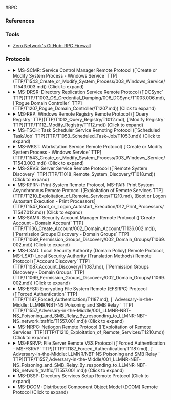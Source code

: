 <!---------------------------------------------------------------------------------
Copyright: (c) BLS OPS LLC.
This program is free software: you can redistribute it and/or modify
it under the terms of the GNU General Public License as published by
the Free Software Foundation, version 3.
This program is distributed in the hope that it will be useful,
but WITHOUT ANY WARRANTY; without even the implied warranty of
MERCHANTABILITY or FITNESS FOR A PARTICULAR PURPOSE. See the
GNU General Public License for more details.
You should have received a copy of the GNU General Public License
along with this program. If not, see <https://www.gnu.org/licenses/>.
--------------------------------------------------------------------------------->
#RPC
### References


### Tools

* [Zero Network's GitHub: RPC Firewall](Testaments_and_Books/Blue_Testament/Tools/RPCFirewall.md)

### Protocols

* <details><summary>MS-SCMR: Service Control Manager Remote Protocol ([`Create or Modify System Process - Windows Service` TTP](TTP/T1543_Create_or_Modify_System_Process/003_Windows_Service/T1543.003.md)) (Click to expand)</summary><p>
	* <details><summary>References (Click to expand)</summary><p>
		* [https://github.com/jsecurity101/MSRPC-to-ATTACK/blob/main/documents/MS-SCMR.md](https://github.com/jsecurity101/MSRPC-to-ATTACK/blob/main/documents/MS-SCMR.md)
		* [https://docs.microsoft.com/en-us/openspecs/windows_protocols/ms-scmr/d5bd5712-fa64-44bf-9433-3651f6a5ce97](https://docs.microsoft.com/en-us/openspecs/windows_protocols/ms-scmr/d5bd5712-fa64-44bf-9433-3651f6a5ce97)
		* [https://posts.specterops.io/utilizing-rpc-telemetry-7af9ea08a1d5](https://posts.specterops.io/utilizing-rpc-telemetry-7af9ea08a1d5)
		* [https://attack.mitre.org/techniques/T1543/003/](https://attack.mitre.org/techniques/T1543/003/)
		* ATT&CK Relation
			* T1543.003 - Service Creation
	* Attacker Usage
		* Service control manager and server services, used to remotely start and stop services and execute commands
	* Interface UUID

			367ABB81-9844-35F1-AD32-98F038001003
	* Server Binary

			services.exe
	* Endpoint

			ncacn_ip_tcp
			ncacn_np: \PIPE\ntsvcs alias \PIPE\svcctl
	* <details><summary>Indicator of Activity (IOA) (Click to expand)</summary><p>
	   * Network
			* Network connection to services.exe over TCP_IP Port
				* Window Security Event 5156
				* Sysmon Event 3
			* Methods seen over network
				* ROpenSCManager(A/W)/ROpenSCManager2
				* RCreateService(A/W)/RCreateServiceWOW64(A/W)/RCreateWowService
	 *	Host
			* Registry Key created / modified within HKLM\SYSTEM\CurrentControlSet\Services subkey
				* Sysmon Event 12/13
			* Window Securty Event 4624
				* Logon Type 3
				* Account Name isn't a machine account ($)
				* Source IP / Source Port = Network Source Port/IP
			* Window Security Event 4697
			* Windows System Event 7045
	* <details><summary>Prevention (Click to expand)</summary><p>
		* Modify permissions for the Services subkey on who can/cannot interact with it.
		* RPC Filter Example

				rpc
				filter
				add rule layer=um actiontype=permit
				add condition field=if_uuid matchtype=equal data=367ABB81-9844-35F1-AD32-98F038001003
				add condition field=remote_user_token matchtype=equal data=D:(A;;KA;;;DA)
				add filter
				add rule layer=um actiontype=block
				add condition field=if_uuid matchtype=equal data=367ABB81-9844-35F1-AD32-98F038001003
				add filter
				quit
			* RPC Filter only allows Domain Administrators to create services remotely. DAs is probably not the group you want in this filter. By default local administrators and above can create services. The RPC filter only allows Domain Admins to have key access. Could create a "services" group and apply that group to the DACL instead. Change DACL to leverage the group SID - like : D:(A;;KA;;;S-1-5-21-3637186843-3378876361-2759896766-2106).
			* Have to make sure whatever group you put in the DACL is a local admin on the target host. Still need to pass the access checked based on the Service Control Manager's Security Descriptor.
* <details><summary>MS-DRSR: Directory Replication Service Remote Protocol ([`DCSync` TTP](TTP/T1003_OS_Credential_Dumping/006_DCSync/T1003.006.md), [`Rogue Domain Controller` TTP](TTP/T1207_Rogue_Domain_Controller/T1207.md)) (Click to expand)</summary><p>
	* <details><summary>References (Click to expand)</summary><p>
		* [https://docs.microsoft.com/en-us/openspecs/windows_protocols/ms-drsr/
		06205d97-30da-4fdc-a276-3fd831b272e0](https://docs.microsoft.com/en-us/openspecs/windows_protocols/ms-drsr/06205d97-30da-4fdc-a276-3fd831b272e0)
		* https://adsecurity.org/?p=1729
		* https://attack.mitre.org/techniques/T1003/006/
		* https://medium.com/@jsecurity101/syncing-into-the-shadows-bbd656dd14c8
		* https://github.com/jsecurity101/MSRPC-to-ATTACK/blob/main/documents/MS-DRSR.md
	* ATT&CK Relation
		* [T1003.006 - DCSync](https://attack.mitre.org/techniques/T1003/006/)
		* [T1207 - Rogue Domain Controller](https://attack.mitre.org/techniques/T1207/)
	* Interface UUID
		* `e3514235-4b06-11d1-ab04-00c04fc2dcd2`
	* Server Binary
		* `ntdsai.dll` (loads into) `lsass.exe` on DCs.
	* Endpoint
		* ncacn_ip_tcp
	* <details><summary>Indicator of Activity (IOA) (Click to expand)</summary><p>
		* Network
		  * Methods
			* DCSync
			  * `IDL_DRSCrackNames`
			  * `IDL_DRSGetNCChanges`
			* DCShadow
			  * `IDL_DRSAddEntry`
			  * `IDL_DRSUpdateRefs`
			  * `IDL_DRSReplicaAdd`
	* Host
		* Inbound network connection to LSASS on domain controllers over TCP_IP Port.
		* Access to the Domain-DNS Class object `{19195a5b-6da0–11d0-afd3–00c04fd930c9}` with extended rights
			* `{1131f6aa-9c07-11d1-f79f-00c04fc2dcd2}`-DS-Replication-Get-Change
			* `{1131f6ad-9c07–11d1-f79f-00c04fc2dcd2}`- DS-Replication-Get-Changes-All
			
				* Window Security Event 4662
		* DCShadow specific
			* Seeing hosts be promoted to a global category server (GC)
	* <details><summary>Prevention (Click to expand)</summary><p>
		* Remove the replication based extended rights from DAs.
		* For force replication - create a new group and apply extended rights. Only use this group on a case by case basis.
		* Remove traffic ability between workstation <-> domain controllers (DC <-> DC is normal traffic) (firewall or rpc filter)
		* RPC Firewall Example (edit the DC addresses to match your environment)

				fw:uuid:e3514235-4b06-11d1-ab04-00c04fc2dcd2 addr:<dc_addr1> action:allow audit:true 
				fw:uuid:e3514235-4b06-11d1-ab04-00c04fc2dcd2 addr:<dc_addr2> action:allow audit:true 
				fw:uuid:e3514235-4b06-11d1-ab04-00c04fc2dcd2 opnum:0 action:allow audit:true 
				fw:uuid:e3514235-4b06-11d1-ab04-00c04fc2dcd2 opnum:1 action:allow audit:true 
				fw:uuid:e3514235-4b06-11d1-ab04-00c04fc2dcd2 opnum:12 action:allow audit:true 
				fw:uuid:e3514235-4b06-11d1-ab04-00c04fc2dcd2 action:block audit:true 
		* RPC Filter Example

				rpc
				filter
				add rule layer=um actiontype=permit
				add condition field=if_uuid matchtype=equal data=e3514235-4b06-11d1-ab04-00c04fc2dcd2
				add condition field=remote_user_token matchtype=equal data=D:(A;;CC;;;DD)
				add filter
				add rule layer=um actiontype=block
				add condition field=if_uuid matchtype=equal data=e3514235-4b06-11d1-ab04-00c04fc2dcd2
				add filter
				quit
			* Filter forces the interface `e3514235-4b06-11d1-ab04-00c04fc2dcd2` to only accept calls coming from other DCs (the DD in the SDDL string).
			* RPC filter hasn't been tested in production. Things to keep in mind if pushed out
			 	* gpupdate.exe will fail on workstations. Use `Invoke-GPUpdate` on DC's.
			 	* Functionality issues may arise as a good amount of services/actions leverage replication within their process. Name conversions allow clients to map the different names used to identify directory service objects through `DsCrackNames` under the hood which is apart of this RPC interface.
					* Example - Splunk Universal Forwarder can use `DsCrackNames` to help with name resolution.
			 	* Force replication by a user on a domain controller will fail.
			 	* Normal replication will occur as needed by the DC.
			 	* [Andrew Robbins](https://twitter.com/_wald0) suggests restricting domain admins interactive logons on DCs. Aka - don't allow DA's to login to hosts within the organization, but create groups for specific use cases.
* <details><summary>MS-RRP: Windows Remote Registry Remote Protocol ([`Query Registry` TTP](TTP/T1012_Query_Registry/T1012.md), [`Modify Registry` TTP](TTP/T1112_Modify_Registry/T1112.md)) (Click to expand)</summary><p>
	* <details><summary>References (Click to expand)</summary><p>
		* [https://docs.microsoft.com/en-us/openspecs/windows_protocols/ms-rrp/0fa3191d-bb79-490a-81bd-54c2601b7a78](https://docs.microsoft.com/en-us/openspecs/windows_protocols/ms-rrp/0fa3191d-bb79-490a-81bd-54c2601b7a78)
		* https://github.com/jsecurity101/MSRPC-to-ATTACK/blob/main/documents/MS-RRP.md
		* ATT&CK Relation
			* <details><summary>References (Click to expand)</summary><p>
				* [T1112 - Modify Registry](https://attack.mitre.org/techniques/T1112/)
				* [T1012 - Query Registry](https://attack.mitre.org/techniques/T1012/)
				* https://car.mitre.org/analytics/CAR-2014-11-005/
	* <details><summary>Overview (Click to expand)</summary><p>
		* By default local administrators can start the remote registry service and interact with the registry remotely.
		* If remote registry is an operational need, create a group specific to this action. Apply changes to the registry/rpc filter.
	* Attacker Usage
		* Remote registry service, used to access the system registry
	* Protocol
		* [Remote Registry (MS-RRP)](https://docs.microsoft.com/en-us/openspecs/windows_protocols/ms-rrp/0fa3191d-bb79-490a-81bd-54c2601b7a78)
	* Interface UUID
		* `338CD001-2244-31F1-AAAA-900038001003`
	* Server Binary
		* `regsvc.dll` (loads into) `svchost.exe`
	* Endpoint
		* ncacn_np: `\PIPE\winreg`
	* <details><summary>Indicator of Activity (IOA) (Click to expand)</summary><p>
		* Network
		  * Methods
			* `BaseRegCreateKey`
			* `BaseRegQueryInfoKey`
			* `BaseRegSetValue`
		* Host
		  * Inbound network connection to: System over `\pipe\winreg`
		  * Registry key modifications
			* Sysmon Event ID 12/13
		  * Native windows binary to interact with registry remotely: reg.exe (look for ADD/QUERY parameters)
			* Process creation events
		  * Remote Registry Service start type changed
	* <details><summary>Prevention (Click to expand)</summary><p>
	* Turn off the remote registry service and disable it.
	* Modify permissions on sensitive registry keys
	* RPC Filter Example

			rpc
			filter
			add rule layer=um actiontype=permit
			add condition field=if_uuid matchtype=equal data=338CD001-2244-31F1-AAAA-900038001003
			add condition field=remote_user_token matchtype=equal data=D:(A;;KA;;;DA)
			add filter
			add rule layer=um actiontype=block
			add condition field=if_uuid matchtype=equal data=367ABB81-9844-35F1-AD32-98F038001003
			add filter
			quit
* <details><summary>MS-TSCH: Task Scheduler Service Remoting Protocol ([`Scheduled Task/Job` TTP](TTP/T1053_Scheduled_Task-Job/T1053.md)) (Click to expand)</summary><p>
	* <details><summary>References (Click to expand)</summary><p>
		* [https://docs.microsoft.com/en-us/openspecs/windows_protocols/ms-rrp/0fa3191d-bb79-490a-81bd-54c2601b7a78](https://docs.microsoft.com/en-us/openspecs/windows_protocols/ms-tsch/d1058a28-7e02-4948-8b8d-4a347fa64931)
		* https://posts.specterops.io/abstracting-scheduled-tasks-3b6451f6a1c5
		* https://github.com/jsecurity101/MSRPC-to-ATTACK/blob/main/documents/MS-TSCH.md
		* ATT&CK Relation
			* [T1053 - Scheduled Task](https://attack.mitre.org/techniques/T1053/)
			* SASec is used to get or set account information that is associated with tasks.
	* <details><summary>Overview (Click to expand)</summary><p>
		* By default local administrators can create/start scheduled tasks remotely.
		* If remote scheduled tasks is an operational need, create a group specific to this action. Apply changes to the rpc filter, remove DAs from the SDDL string.
	* Attacker Usage
		* `1ff70682-0a51-30e8-076d-740be8cee98b`- Task scheduler, used to remotely execute commands
	* Protocol
		* [Scheduled Task (MS-TSCH)](https://docs.microsoft.com/en-us/openspecs/windows_protocols/ms-tsch/d1058a28-7e02-4948-8b8d-4a347fa64931)
	* Interface UUID
		* `1FF70682-0A51-30E8-076D-740BE8CEE98B` (GUID_ATSvc)
		* `378E52B0-C0A9-11CF-822D-00AA0051E40F` (GUID_SASec)
		* `86D35949-83C9-4044-B424-DB363231FD0C` (GUID_ITaskSchedulerService)
	* Server Binary
		* ATSvc/SASec
			* `taskcomp.dll` (loads into) `svchost.exe`
		* ITaskSchedulerService
			* `schedsvc.dll` (loads into) `svchost.exe`
	* Endpoint
		* ATSvc/SASec
			* ncacn_np: `\pipe\atsvc`
	* ITaskSchedulerService
		* ncacn_ip_tcp
		* ncacn_np: `\pipe\atsvc`
	* <details><summary>Indicator of Activity (IOA) (Click to expand)</summary><p>
		* Network
		  * Methods
			* ITaskSchedulerServices
				* `SchRpcRegisterTask`
				* `SchRpcEnumTasks`
			* ATSVC
				* `NetrJobAdd`
		* Host
		  * Inbound network connection to `svchost.exe` over pipe `\pipe\atsvc` or `TCP_IP port`
	  * Registry Key Creation
		  * `HKEY_LOCAL_MACHINE\SOFTWARE\Microsoft\Windows NT\CurrentVersion\Schedule\TaskCache\Tree`
		  * `HKEY_LOCAL_MACHINE\SOFTWARE\Microsoft\Windows NT\CurrentVersion\Schedule\TaskCache\Tasks`
	  * Sysmom Event 12/13
	  * File Creation
		* `C:\Windows\System32\Tasks` OR `C:\Windows\Tasks` OR `C:\Windows\SYSWOW64\Tasks`
		* Sysmon Event 11
	* <details><summary>Prevention (Click to expand)</summary><p>
	* RPC Filter Example

			rpc
			filter
			add rule layer=um actiontype=permit
			add condition field=if_uuid matchtype=equal data=1FF70682-0A51-30E8-076D-740BE8CEE98B
			add condition field=remote_user_token matchtype=equal data=D:(A;;CC;;;DA)
			add filter
			add rule layer=um actiontype=block
			add condition field=if_uuid matchtype=equal data=1FF70682-0A51-30E8-076D-740BE8CEE98B
			add filter
			add rule layer=um actiontype=permit
			add condition field=if_uuid matchtype=equal data=378E52B0-C0A9-11CF-822D-00AA0051E40F
			add condition field=remote_user_token matchtype=equal data=D:(A;;CC;;;DA)
			add filter
			add rule layer=um actiontype=block
			add condition field=if_uuid matchtype=equal data=378E52B0-C0A9-11CF-822D-00AA0051E40F
			add filter
			add rule layer=um actiontype=permit
			add condition field=if_uuid matchtype=equal data=86D35949-83C9-4044-B424-DB363231FD0C
			add condition field=remote_user_token matchtype=equal data=D:(A;;CC;;;DA)
			add filter
			add rule layer=um actiontype=block
			add condition field=if_uuid matchtype=equal data=86D35949-83C9-4044-B424-DB363231FD0C
			add filter
			quit
* <details><summary>MS-WKST: Workstation Service Remote Protocol( [`Create or Modify System Process - Windows Service` TTP](TTP/T1543_Create_or_Modify_System_Process/003_Windows_Service/T1543.003.md)) (Click to expand)</summary><p>
	* <details><summary>References (Click to expand)</summary><p>
		* [https://docs.microsoft.com/en-us/openspecs/windows_protocols/ms-tsch/d1058a28-7e02-4948-8b8d-4a347fa64931](https://docs.microsoft.com/en-us/openspecs/windows_protocols/ms-wkst/5bb08058-bc36-4d3c-abeb-b132228281b7)
		* https://posts.specterops.io/utilizing-rpc-telemetry-7af9ea08a1d5
		* [https://attack.mitre.org/techniques/T1543/003/](https://attack.mitre.org/techniques/T1543/003/)
		* https://github.com/jsecurity101/MSRPC-to-ATTACK/blob/main/documents/MS-WKST.md
	* <details><summary>Overview (Click to expand)</summary><p>
		* By default local administrators and above can create services. The RPC filter only allows Domain Admins to have key access. Could create a "services" group and apply that group to the DACL instead. Change DACL to leverage the group SID - like : D:(A;;KA;;;S-1-5-21-3637186843-3378876361-2759896766-2106).
		* Have to make sure whatever group you put in the DACL is a local admin on the target host. Still need to pass the access checked based on the Service Control Manager's Security Descriptor.
	* Attacker Usage
		* `367abb81-9844-35f1-ad32-98f038001003` - Service control manager and server services, used to remotely start and stop services and execute commands
	* ATT&CK Relation
		* [T1543.003 - Service Creation](https://attack.mitre.org/techniques/T1543/003/)
	* Protocol
		* [Service Control Manager Remote Protocol (MS-SCMR)](https://docs.microsoft.com/en-us/openspecs/windows_protocols/ms-scmr/705b624a-13de-43cc-b8a2-99573da3635f)
	* Interface UUID
		* `367ABB81-9844-35F1-AD32-98F038001003`
	* Server Binary
		* services.exe
	* Endpoint
		* ncacn_ip_tcp
		* ncacn_np: `\PIPE\ntsvcs` alias `\PIPE\svcctl`
	* <details><summary>Indicator of Activity (IOA) (Click to expand)</summary><p>
		* Network
			* Network connection to services.exe over TCP_IP Port
				* Window Security Event 5156
				* Sysmon Event 3
			* Methods seen over network
				* `ROpenSCManager(A/W)/ROpenSCManager2`
				* `RCreateService(A/W)/RCreateServiceWOW64(A/W)/RCreateWowService`
		* Host
			* Registry Key created / modified within HKLM\SYSTEM\CurrentControlSet\Services subkey
				* Sysmon Event 12/13
			* Window Securty Event 4624
				* Logon Type 3
				* Account Name isn't a machine account ($)
				* Source IP / Source Port = Network Source Port/IP
		  * Window Security Event 4697
		  * Windows System Event 7045
	* <details><summary>Prevention (Click to expand)</summary><p>
		* Modify permissions for the Services subkey on who can/cannot interact with it.
	* RPC Filter Example

			rpc
			filter
			add rule layer=um actiontype=permit
			add condition field=if_uuid matchtype=equal data=367ABB81-9844-35F1-AD32-98F038001003
			add condition field=remote_user_token matchtype=equal data=D:(A;;KA;;;DA)
			add filter
			add rule layer=um actiontype=block
			add condition field=if_uuid matchtype=equal data=367ABB81-9844-35F1-AD32-98F038001003
			add filter
			quit
		* RPC Filter only allows Domain Administrators to create services remotely. DAs is probably not the group you want in this filter. See Notes.
* <details><summary>MS-SRVS: Server Service Remote Protocol ([`Remote System Discovery` TTP](TTP/T1018_Remote_System_Discovery/T1018.md)) (Click to expand)</summary><p>
	* <details><summary>References (Click to expand)</summary><p>
		* [https://docs.microsoft.com/en-us/openspecs/windows_protocols/ms-wkst/5bb08058-bc36-4d3c-abeb-b132228281b7](https://docs.microsoft.com/en-us/openspecs/windows_protocols/ms-srvs/accf23b0-0f57-441c-9185-43041f1b0ee9)
		* https://www.darktrace.com/en/blog/making-the-red-team-wave-the-white-flag-with-darktrace-ai/ https://www.sentinelone.com/blog/deep-dive-exploring-an-ntlm-brute-force-attack-with-bloodhound/ https://en.hackndo.com/ntlm-relay/
		* https://github.com/p0w3rsh3ll/NetCease
		* https://github.com/jsecurity101/MSRPC-to-ATTACK/blob/main/documents/MS-SRVS.md
	* <details><summary>Overview (Click to expand)</summary><p>
		* Adding `NT AUTHORITY\BATCH, NT AUTHORITY\INTERACTIVE, NT AUTHORITY\SERVICE` to filter might help with compatibility/functionality issues.
		* Lanman Server
			* System Enumeration
				* User Session Enumuration (`NetSessionEnum/NetrSessionEnum`)
				* Share Enumeration (`NetShareEnum/NetrShareEnum`)
				* Connection Enumeration (`NetConnectionEnum/NetrConnectionEnum`)
				* File Enumeration (`NetFileEnum/NetrFileEnum`)
		* Often seen with BH activity
		* Look for connection to named pipe (both client and server)
	* Attacker Usage
		* Service control manager and server services, used to remotely start and stop services and execute commands
	* ATT&CK Relation
		* [T1018 - Remote System Discovery](https://attack.mitre.org/techniques/T1018/)
		* System Enumeration
	* Protocol
		* [Server Service Remote Protocol (MS-SRVS)](https://docs.microsoft.com/en-us/openspecs/windows_protocols/ms-srvs/accf23b0-0f57-441c-9185-43041f1b0ee9)
	* Interface UUID
		* `4b324fc8-1670-01d3-1278-5a47bf6ee188`
	* Server Binary
		* `srvsvc.dll` (loads into) `svchost.exe`
	* Endpoint
		* ncacn_np: `\PIPE\srvsvc`
	* <details><summary>Indicator of Activity (IOA) (Click to expand)</summary><p>
		* Network
			* Inbound network connections to System over port 445
			 * Network connection to pipe - `\pipe\srvsvc`
			* Methods
				* `NetSessionEnum`
		* Host
			* Window Security Event 5145 (Detailed Network File Share)
				* Share Name: `IPC$ `
				* Relative Target Name: `\pipe\srvsvc`
				* Look at the user who made the connection
				* Access Request Information: Access Mask (0x3 or higher) (`ReadData or ListDirectory + WriteData or AddFile`)
				* **Note:**: BH has been seen to have the hardcoded rights: `0x12019f (READ_CONTROL, SYNCHRONIZE,  ReadData (or ListDirectory), WriteData (or AddFile), AppendData (or AddSubdirectory or CreatePipeInstance), ReadEA, WriteEA , ReadAttributes, WriteAttributes)`
	  	* Ransomware has been known to shut off the Lanman Server Service
	* <details><summary>Prevention (Click to expand)</summary><p>
		* Prevent relay attacks by enabling SMB signing
			* `HKEY_LOCAL_MACHINE\System\CurrentControlSet\Services\LanManServer\Parameters\RequireSecuritySignature = 1`
			* `HKEY_LOCAL_MACHINE\System\CurrentControlSet\Services\LanManServer\Parameters\EnableSecuritySignature = 1`
		* MSFT link for guidance: https://docs.microsoft.com/en-us/troubleshoot/windows-server/networking/overview-server-message-block-signing
		* [NetCease](https://github.com/p0w3rsh3ll/NetCease): Changes `HKEY_LOCAL_MACHINE/SYSTEM/CurrentControlSet/Services/LanmanServer/DefaultSecurity/SrvsvcInfo` binary value
	* RPC Filter Example

			rpc
			filter
			add rule layer=um actiontype=permit
			add condition field=if_uuid matchtype=equal data=4b324fc8-1670-01d3-1278-5a47bf6ee188
			add condition field=remote_user_token matchtype=equal data=D:(A;;CC;;;BA)
			add filter
			add rule layer=um actiontype=block
			add condition field=if_uuid matchtype=equal data=4b324fc8-1670-01d3-1278-5a47bf6ee188
			add filter
			quit
		* RPC filter to only allow Administrators
* <details><summary>MS-RPRN: Print System Remote Protocol, MS-PAR: Print System Asynchronous Remote Protocol ([Exploitation of Remote Services TTP](TTP/T1210_Exploitation_of_Remote_Services/T1210.md), [Boot or Logon Autostart Execution - Print Processors](TTP/T1547_Boot_or_Logon_Autostart_Execution/012_Print_Processors/T1547.012.md)) (Click to expand)</summary><p>
	* <details><summary>References (Click to expand)</summary><p>
		* https://github.com/jsecurity101/MSRPC-to-ATTACK/blob/main/documents/MS-RPRN-PAR.md
		* MS-RPRN
			* [https://docs.microsoft.com/en-us/openspecs/windows_protocols/ms-rprn/d42db7d5-f141-4466-8f47-0a4be14e2fc1](https://docs.microsoft.com/en-us/openspecs/windows_protocols/ms-rprn/d42db7d5-f141-4466-8f47-0a4be14e2fc1)
		* MS-PAR
			* [https://docs.microsoft.com/en-us/openspecs/windows_protocols/ms-par/695e3f9a-f83f-479a-82d9-ba260497c2d0](https://docs.microsoft.com/en-us/openspecs/windows_protocols/ms-par/695e3f9a-f83f-479a-82d9-ba260497c2d0)
		* https://www.slideshare.net/harmj0y/derbycon-the-unintended-risks-of-trusting-active-directory
		* https://www.sygnia.co/demystifying-the-printnightmare-vulnerability
		* https://github.com/leechristensen/SpoolSample
		* ATT&CK Relation
			* [Privilege Escalation](https://attack.mitre.org/tactics/TA0004/)
			* [Print Nightmare](https://msrc.microsoft.com/update-guide/vulnerability/CVE-2021-34527)
			* [Printer Bug](https://github.com/leechristensen/SpoolSample)
			* [T1210 - Exploitation of Remote Services](https://attack.mitre.org/techniques/T1210/)
			* [T1547.012 - Print Processors](https://attack.mitre.org/techniques/T1547/012/)
	* <details><summary>Overview (Click to expand)</summary><p>
		* Service Name: Spooler
		* Methods must specify object UUID: `9940CA8E-512F-4C58-88A9-61098D6896BD`
		* "The Printer Bug" was created by Lee Christensen and can be used to force authentication and extract the TGT of the target domain controller.
		* Print Nightmare (CVE-2021-1675) is a vulnerability that allows remote code execution to any workstation/server with the Spooler service enabled.
		* Adding RPC Filter, but honestly the best course of action is to disable spooler where possible. Could always overlap these prevention strategies. Aka - Turn off/Disable spooler, set RPC filter in the case someone turns it back on, and write detection logic for Spooler being turned on.
		* If RPC filter is applied, suggest creating a specific user and not DA to limit DA logins
	* Protocol
		* [Print System Remote Protocol (MS-RPRN)](https://docs.microsoft.com/en-us/openspecs/windows_protocols/ms-rprn/d42db7d5-f141-4466-8f47-0a4be14e2fc1)
		* [Print System Asynchronous Remote Protocol (MS-PAR)](https://docs.microsoft.com/en-us/openspecs/windows_protocols/ms-par/695e3f9a-f83f-479a-82d9-ba260497c2d0)
	* Interface UUID
		* 12345678-1234-ABCD-EF00-0123456789AB (MS-RPRN) (synchronous)
		* 76F03F96-CDFD-44FC-A22C-64950A001209 (MS-PAR- [IRemoteWinspool Interface](https://docs.microsoft.com/en-us/openspecs/windows_protocols/ms-par/8405f9fc-556b-4bb4-b9bb-08b1e96802f3)) (asynchronous)
	* Server Binary
		* spoolsv.exe
	* Endpoint
		* ncacn_np: `\pipe\spoolss` (MS-RPRN)
		* ncacn_ip_tcp (dynamic endpoint) (MS-PAR)
	* <details><summary>Indicator of Activity (IOA) (Click to expand)</summary><p>
		* Print Nightmare
			* Network:
				* Methods
					* MS-PAR / `RpcAsyncAddPrinterDriver()`
					* MS-RPRN / `RpcAddPrinterDriverEx()`
			* Host
				* File created: `C:\Windows\System32\spool\drivers\(x64/W32X86)\*\*.dll`
				* Transfers/Loads a driver: `C:\Windows\System32\spool\drivers\(x64/W32X86)\*\*.dll`
				* Queries: `HKLM\Software\Policies\Microsoft\Windows NT\Printers` & `HKLM\System\CurrentControlSet\Control\Print\Environments\Windows x64\Drivers\Version-3\Microsoft enhanced Point and Print compatibility driver\*`
					* Set SACL on registry key within test environment and there didn't seem to be a lot of noise.
				* Registry Create: `HKLM\System\CurrentControlSet\Control\Print\Environments\Windows x64\Drivers\Version-*\*.dll` (x64 bit systems) / `HKLM\SYSTEM\CurrentControlSet\Control\Print\Environments\Windows NT x86\*.dll` (x86 bit systems)
				* 5156 - Inbound connection to spoolsv.exe over (pipe or tcp) from weird machines
				* `spoolsv.exe` spawns a process.
		* “The Printer Bug” vulnerability/Spool Service
			* Network
				* SMB activity over named pipe: `\pipe\spoolss`
				* Methods
				* `RpcRemoteFindFirstPrinterChangeNotification`
				* `RpcRemoteFindFirstPrinterChangeNotificationEx`
			* Host
				* Watch for 5145 events where domain controllers are being accessed via `IPC$` share through named pipe - `\pipe\spoolss`
				* Extra suspicious if activity is coming from domain controllers outside of current domain
		* Both
			* If Spooler is turned off/disabled - detection to trigger when it is enabled/turned back on.
	* <details><summary>Prevention (Click to expand)</summary><p>
		* Print Nightmare
			* Microsoft patch
				* Set all values to zero, if they exist in environment
					* `HKEY_LOCAL_MACHINE\SOFTWARE\Policies\Microsoft\Windows NT\Printers\PointAndPrint`
					* `NoWarningNoElevationOnInstall = 0` (DWORD) or not defined (default setting)
					* `UpdatePromptSettings = 0` (DWORD) or not defined (default setting)
					* If `NoWarningNoElevationOnInstall = 1`, system is vulnerable
			* Turn off Spooler Service if possible, disable from starting back up on boot
			* Disable Spooler from accepting client connections (GPO setting)
			* Adjust `RestrictDriverInstallationToAdministrators` registry value to prevent non-administrators from installing printer drivers on a print server
			* RPC filters to make sure only a certain group has access to perform RPC method
			* Disable Point and Print in the registry: `reg add ""HKEY_LOCAL_MACHINE\Software\Policies\Microsoft\Windows NT\Printers\PointAndPrint"" /v Restricted /t REG_DWORD /d 0 /f`
		* Printer Bug
			* Turn off Spooler Service if possible, disable from starting back up on boot
			* Disable kerberos delegation where possible
			* Disable Spooler from accepting client connections (GPO setting)
			* Enable Account is sensitive and cannot be delegated for high privileged accounts
		* Both
			* RPC Filter Example

					rpc
					filter
					add rule layer=um actiontype=permit
					add condition field=if_uuid matchtype=equal data=12345678-1234-ABCD-EF00-0123456789AB
					add condition field=remote_user_token matchtype=equal data=D:(A;;CC;;;DA)
					add condition field=auth_level matchtype=equal data=6
					add filter
					add rule layer=um actiontype=block
					add condition field=if_uuid matchtype=equal data=12345678-1234-ABCD-EF00-0123456789AB
					add filter
					add rule layer=um actiontype=permit
					add condition field=if_uuid matchtype=equal data=76F03F96-CDFD-44FC-A22C-64950A001209
					add condition field=remote_user_token matchtype=equal data=D:(A;;CC;;;DA)
					add condition field=auth_level matchtype=equal data=6
					add filter
					add rule layer=um actiontype=block
					add condition field=if_uuid matchtype=equal data=76F03F96-CDFD-44FC-A22C-64950A001209
					add filter
					quit
			* Filter will only allow Domain Admins to communicate over interface `12345678-1234-ABCD-EF00-0123456789AB` & `76F03F96-CDFD-44FC-A22C-64950A001209`, where the authentication level is `RPC_C_AUTHN_LEVEL_PKT_PRIVACY (6)`. This is to prevent potential relay attacks from happening.
			* If you don't want to assign DA's to this DACL, so it might be best to create a Printer specific group or change it to Local Admins (BA).
* <details><summary>MS-SAMR: Security Account Manager Remote Protocol ([`Create Account - Domain Account` TTP](TTP/T1136_Create_Account/002_Domain_Account/T1136.002.md)), [`Permission Groups Discovery - Domain Groups` TTP](TTP/T1069_Permission_Groups_Discovery/002_Domain_Groups/T1069.002.md)) (Click to expand)</summary><p>
	* <details><summary>References (Click to expand)</summary><p>
		* [https://docs.microsoft.com/en-us/openspecs/windows_protocols/ms-samr/4df07fab-1bbc-452f-8e92-7853a3c7e380](https://docs.microsoft.com/en-us/openspecs/windows_protocols/ms-samr/4df07fab-1bbc-452f-8e92-7853a3c7e380)
		* [https://stealthbits.com/blog/making-internal-reconnaissance-harder-using-netcease-and-samri1o/](https://stealthbits.com/blog/making-internal-reconnaissance-harder-using-netcease-and-samri1o/)
		* [https://github.com/shmitty275/powershell/blob/master/SAMRi10.ps1](https://github.com/shmitty275/powershell/blob/master/SAMRi10.ps1)
		* https://github.com/jsecurity101/MSRPC-to-ATTACK/blob/main/documents/MS-SAMR.md
	* <details><summary>Overview (Click to expand)</summary><p>
		* Often seen with BH activity. Look for connection to named pipe (both client and server)
		* Server, domain, group, alias and user can be read/read through SAMR.
		* User, group and alias can be created/deleted
		* MDI has alert set up that will trigger after first month: https://docs.microsoft.com/en-us/defender-for-identity/reconnaissance-alerts
		* If RPC Filter is applied, set up a "Remote SAM Group" and apply them to the filter
	* Attacker Usage
		* Used to access public SAM database elements (e.g., usernames) and brute-force user passwords regardless of account lockout policy 
	* Protocol
		* [Security Account Manager (SAM) Remote Protocol (MS-SAMR)](https://docs.microsoft.com/en-us/openspecs/windows_protocols/ms-samr/4df07fab-1bbc-452f-8e92-7853a3c7e380)
	* Interface UUID
		* 12345778-1234-ABCD-EF00-0123456789AC
	* Server Binary
		* `samsrv.dll` (loads into) `lsass.exe`
	* Endpoint
		* ncacn_ip_tcp
		* ncacn_np: `\PIPE\lsass` alias `\pipe\samr`
	* ATT&CK Relation
		* [T1136.002 - Domain Account](https://attack.mitre.org/techniques/T1136/002/)
		* [T1069.002 - Domain Group](https://attack.mitre.org/techniques/T1069/002/)
	* <details><summary>Indicator of Activity (IOA) (Click to expand)</summary><p>
		* Network
		  * Network traffic over `\pipe\samr` or `\pipe\lsass`
		  * Destination port: 445
		  * Methods
			* `SamrOpenDomain`
			* `SamrOpenGroup`
			* `SamrLookupNames`
			* `SamrQueryGroupInfo`
			* `SamrEnumerateDomainsInSamServer`
			* `SamrEnumerateGroupsInDomain`
			* `SamrEnumerateAliasesInDomain`
			* `SamrEnumerateUsersInDomain`
		* Host
			* Event ID 5145
				* Share Name: `\\*\IPC$`
				* Relative Target Name: `samr`
				* Access Mask: `0x12019f` (Rights could be potentially less depending on the method called. Test was done via net.exe)
				* Object Type: `File`
				* Look at Source Address when investigating
	* <details><summary>Prevention (Click to expand)</summary><p>
		* Add RestrictRemoteSam in HKLM/System/CurrentControlSet/Control/Lsa to O:SYG:SYD:(A;;RC;;;BA) to only allow Local Admin (on DC)/Remote SAM User Group
		  * Tool that does this: https://github.com/shmitty275/powershell/blob/master/SAMRi10.ps1
	* RPC Filter Example

			rpc
			filter
			add rule layer=um actiontype=permit
			add condition field=if_uuid matchtype=equal data=12345778-1234-ABCD-EF00-0123456789AC
			add condition field=remote_user_token matchtype=equal data=D:(A;;RC;;;BA)
			add filter
			add rule layer=um actiontype=block
			add condition field=if_uuid matchtype=equal data=e3514235-4b06-11d1-ab04-00c04fc2dcd2
			add filter
			quit
		* RPC Filter to only allow local admins to use SAMR
* <details><summary>MS-LSAD: Local Security Authority (Domain Policy) Remote Protocol, MS-LSAT: Local Security Authority (Translation Methods) Remote Protocol ([`Account Discovery` TTP](TTP/T1087_Account_Discovery/T1087.md), [`Permission Groups Discovery - Domain Groups` TTP](TTP/T1069_Permission_Groups_Discovery/002_Domain_Groups/T1069.002.md)) (Click to expand)</summary><p>
	* <details><summary>References (Click to expand)</summary><p>
		* https://github.com/jsecurity101/MSRPC-to-ATTACK/blob/main/documents/MS-LSAD-LSAT.md
		* MS-LSAD [https://docs.microsoft.com/en-us/openspecs/windows_protocols/ms-lsad/1b5471ef-4c33-4a91-b079-dfcbb82f05cc](https://docs.microsoft.com/en-us/openspecs/windows_protocols/ms-lsad/1b5471ef-4c33-4a91-b079-dfcbb82f05cc)
		* MS-LSAT [https://docs.microsoft.com/en-us/openspecs/windows_protocols/ms-lsat/1ba21e6f-d8a9-462c-9153-4375f2020894](https://docs.microsoft.com/en-us/openspecs/windows_protocols/ms-lsat/1ba21e6f-d8a9-462c-9153-4375f2020894)
		* https://docs.microsoft.com/en-us/windows/win32/api/ntsecapi/nf-ntsecapi-lsaqueryinformationpolicy
	* <details><summary>Overview (Click to expand)</summary><p>
		* MS-LSAT is issued alongside MS-LSAD and leverages the same interface UUID.
		* Can be seen with enumeration activity.
		* By default domain users can query this information via: dsacls.exe "cn=users,dc=marvel,dc=local"
		* Created a RPC filter to only allow BA's (local admins) to perform this action, but note during testing it seemed that legitimate connections over these protocols were occurring. Unsure of the repercussions limiting the access to this protocol will cause. Could create a group that has BAs and Machine accounts, then apply that group SID to the filter.
	* Attacker Usage
		* LSA interface, used to enumerate users
	* Protocol
		* [Local Security Authority (Domain Policy) Remote Protocol (MS-LSAD)](https://docs.microsoft.com/en-us/openspecs/windows_protocols/ms-lsad/1b5471ef-4c33-4a91-b079-dfcbb82f05cc)
		* [Local Security Authority (Translation Methods) Remote Protocol (MS-LSAT)](https://docs.microsoft.com/en-us/openspecs/windows_protocols/ms-lsat/1ba21e6f-d8a9-462c-9153-4375f2020894)
	* Interface UUID
		* `12345778-1234-ABCD-EF00-0123456789AB`
	* Server Binary
		* `lsarpc.dll` (loads into) `lsass.exe`
	* Endpoint
		* ncacn_ip_tcp
		* ncacn_np: `\PIPE\lsass` alias `\pipe\lsarpc`
	* ATT&CK Relation
		* [T1087 - Account Discovery](https://attack.mitre.org/techniques/T1087/)
		* [T1069.002 - Domain Group](https://attack.mitre.org/techniques/T1069/002/)
	* <details><summary>Indicator of Activity (IOA) (Click to expand)</summary><p>
		* Network
			* Network traffic over: `\pipe\lsarpc` or `\pipe\lsass`
			* Destination port: `445`
		  * Methods
			* `LsarOpenPolicy*`
			* `LsarLookupSid*`
			* `LsarQueryInformationPolicy*`
			* `LsaSetInformatoinPolicy*`
			* `LsarEnumerateTrustedDomains`
			* `LsarEnumeratePrivileges`
			* `LsarEnumeratePrivilegesAccount`
			* `LsarEnumerateAccounts`
			* `LsarEnumerateAccountRights`
			* `LsarEnumerateAccountsWithUserRight`
			* `LsarQueryDomainInformationPolicy*`
		* Host
		  * Event ID 5145
			* Share Name: `\\*\IPC$`
			* Relative Target Name: `lsarpc`
			* Access Mask: `0x12019f` (Rights could be potentially less depending on the method called. Test was done via net.exe)
			* Object Type: `File`
			* Look at Source Address when investigating
			* User account will not be a machine account ($)
		* Potentially see a high volume of 5145's due to the number of enumeration requests
	* <details><summary>Prevention (Click to expand)</summary><p>
		* RPC Filter Example

				rpc
				filter
				add rule layer=um actiontype=permit
				add condition field=if_uuid matchtype=equal data=12345778-1234-ABCD-EF00-0123456789AB
				add condition field=remote_user_token matchtype=equal data=D:(A;;CC;;;BA)
				add filter
				add rule layer=um actiontype=block
				add condition field=if_uuid matchtype=equal data=12345778-1234-ABCD-EF00-0123456789AB
				add filter
				quit
		* Filter forces the interface `12345778-1234-ABCD-EF00-0123456789AB` to only accept calls coming from a local admin on the host (BA in the SDDL string).
* <details><summary>MS-EFSR: Encrypting File System Remote (EFSRPC) Protocol ([`Forced Authentication` TTP](TTP/T1187_Forced_Authentication/T1187.md), [` Adversary-in-the-Middle: LLMNR/NBT-NS Poisoning and SMB Relay ` TTP](TTP/T1557_Adversary-in-the-Middle/001_LLMNR-NBT-NS_Poisoning_and_SMB_Relay_By_responding_to_LLMNR-NBT-NS_network_traffic/T1557.001.md)) (Click to expand)</summary><p>
	* <details><summary>References (Click to expand)</summary><p>
		* [https://docs.microsoft.com/en-us/openspecs/windows_protocols/ms-efsr/08796ba8-01c8-4872-9221-1000ec2eff31](https://docs.microsoft.com/en-us/openspecs/windows_protocols/ms-efsr/08796ba8-01c8-4872-9221-1000ec2eff31)
		* https://github.com/jsecurity101/MSRPC-to-ATTACK/blob/main/documents/MS-EFSR.md
		* Technique References
			* https://gist.github.com/tyranid/5527f5559041023714d67414271ca742
			* https://www.bleepingcomputer.com/news/microsoft/windows-security-update-blocks-petitpotam-ntlm-relay-attacks/
			* https://bugs.chromium.org/p/project-zero/issues/detail?id=2228
			* https://msrc.microsoft.com/update-guide/vulnerability/CVE-2021-43893
		* Mitigation References: https://support.microsoft.com/en-gb/topic/kb5005413-mitigating-ntlm-relay-attacks-on-active-directory-certificate-services-ad-cs-3612b773-4043-4aa9-b23d-b87910cd3429"
	* <details><summary>Overview (Click to expand)</summary><p>
		* Findings were made surrounding the domain joined compromise version of this attack, not the local privilege escalation implementation.
	* Protocol
		* [Encrypting File System Remote (EFSRPC) Protocol - (MS-EFSR)](https://docs.microsoft.com/en-us/openspecs/windows_protocols/ms-efsr/08796ba8-01c8-4872-9221-1000ec2eff31)
	* Interface UUID
		* `c681d488-d850-11d0-8c52-00c04fd90f7e` (unauthenticated implementation)
		* `df1941c5-fe89-4e79-bf10-463657acf44d`
	* Server Binary
		* `efslsaext.dll` (loads into) `lsass.exe`(unauthenticated implementation)
		* `efssvc.dll` (loads into) `lsass.exe`
	* Endpoint
		* ncacn_np: `\\pipe\lsass` alias `\\pipe\lsarpc` (unauthenticated implementation)
		* ncacn_np: `\\pipe\efsrpc`
	* ATT&CK Relation
		* [T1187 - Forced Authentication](https://attack.mitre.org/techniques/T1187/)
		* [T1557 - LLMNR/NBT-NS Poisoning and SMB Relay](https://attack.mitre.org/techniques/T1557/001/)
		* [PetitPotam](https://github.com/topotam/PetitPotamß)
	* <details><summary>Indicator of Activity (IOA) (Click to expand)</summary><p>
		* [PetitPotam](https://github.com/topotam/PetitPotam)
			* Network
			  * Inbound network connection over port 445
			  * Connection over pipe `lsarpc` or `lsass` (`lsarpc` is points to lsass)
			  * Connection over pipe `efsrpc`
			  * Methods
				* `EfsRpcOpenFileRaw` (patched by Microsoft via CVE-2021-36942)
				* `EfsRpcEncryptFileSrv`
				* `EfsRpcDecryptFileSrv`
				* `EfsRpcQueryUsersOnFile`
				* `EfsRpcQueryRecoveryAgents`
				* `EfsRpcRemoveUsersFromFile`
				* `EfsRpcAddUsersToFile`
			* Host
			  * (Server Side + Attack came from non-domain joined host)
				   * Event ID 5145 on Target
					 * `ANONYMOUS LOGON`
					 * Account Domain: `NT AUTHORITY`
					 * Object Type: `File`
					 * Share Name: `\\*\IPC$`
					 * Relative Target Name: `lsarpc`
					 * Access Mask:  `0x3`
					 * Accesses
						  * `ReadData (or ListDirectory)`
						   * `WriteData (or AddFile)`

					* Event ID 4624 on Target
					  * Logon Type: `3`
					  * Account Name: `Anonymous Logon`
					  * Account Domain: `NT SECURITY`
					  * Logon Process: `NtLmSsp`
			* For version where the source host is a domain joined host, the data will be similar except 4624 logon will be a domain user over NTLM. Join LogonID from 4624 with LogonID on 5145
		* [CVE-2021-43893](https://bugs.chromium.org/p/project-zero/issues/detail?id=2228)
			* Network
			  * Inbound network connection over port 445
			  * Connection over pipe `efsrpc`
			  * Methods
				* `EfsRpcOpenFileRaw`
				* `EfsRpcEncryptFileSrv`
				* `EfsRpcCloseRaw `
				* `EfsRpcReadFileRaw`
				* `EfsRpcEncryptFileSrv`
			* Host
				* (Server Side)
					* Event ID 5145 on Target
						* Account Name: domain user
						* Object Type: `File`
						* Share Name: `\\*\IPC$`
						* Relative Target Name: `efsrpc`
						* Access Mask:  `0x12019F`
						* Accesses
							* `READ_CONTROL`
							* `SYNCHRONIZE`
							* `ReadData (or ListDirectory)`
							* `WriteData (or AddFile)`
							* `AppendData (or AddSubdirectory or CreatePipeInstance)`
							* `ReadEA`
							* `WriteEA`
							* `ReadAttributes`
							* `WriteAttributes`
					* Event ID 4624 on Target
						* Logon Type: `3`
						* Account Name: domain user
						* Process ID: `0x0`
						* Elevated Token: `Yes`
					* Sysmon EID 11 on Target
						* FileName: Name of newly created file
			* Join on LogonID for queries.
			* Wouldn't be uncommon to see multiple events if the attacker was creating a directory and uploading a file.
	* <details><summary>Prevention (Click to expand)</summary><p>
		* Apply MSFT Patch (Read: https://tiraniddo.dev/2021/08/how-to-secure-windows-rpc-server-and.html by @tiraniddo to understand better)
		* Turn off EFS Service
		* Set EFS Service Startup Type to Disabled
		* Apply RPC Filter
		* Certificate Mitigation: https://blog.malwarebytes.com/exploits-and-vulnerabilities/2021/07/microsoft-provides-more-mitigation-instructions-for-the-petitpotam-attack/
		* Disable NTLM Authentication
		* Enable SMB signing
		* MSFT Suggestions: https://support.microsoft.com/en-gb/topic/kb5005413-mitigating-ntlm-relay-attacks-on-active-directory-certificate-services-ad-cs-3612b773-4043-4aa9-b23d-b87910cd3429
		* RPC Filter Example

				rpc
				filter
				add rule layer=um actiontype=permit
				add condition field=if_uuid matchtype=equal data=c681d488-d850-11d0-8c52-00c04fd90f7e
				add condition field=auth_type matchtype=equal data=16
				add condition field=auth_level matchtype=equal data=6
				add filter
				add rule layer=um actiontype=block
				add condition field=if_uuid matchtype=equal data=c681d488-d850-11d0-8c52-00c04fd90f7e
				add filter
				add rule layer=um actiontype=permit
				add condition field=if_uuid matchtype=equal data=df1941c5-fe89-4e79-bf10-463657acf44d
				add condition field=auth_type matchtype=equal data=16
				add condition field=auth_level matchtype=equal data=6
				add filter
				add rule layer=um actiontype=block
				add condition field=if_uuid matchtype=equal data=df1941c5-fe89-4e79-bf10-463657acf44d
				add filter
				quit
			* This filter will only allow connections through `681d488-d850-11d0-8c52-00c04fd90f7e` & `df1941c5-fe89-4e79-bf10-463657acf44d` if the authentication type is `Kerberos (16)` and the authentication type is `RPC_C_AUTHN_LEVEL_PKT_PRIVACY (6)`. This is going to prevent NTLM from being used and inturn relay from being performed.
			* Due to `RPC_C_AUTHN_LEVEL_PKT_PRIVACY (6)` being set, this will also block [CVE-2021-43893](https://bugs.chromium.org/p/project-zero/issues/detail?id=2228) as well.
			* Another option is a filter James Forshaw created: https://gist.github.com/tyranid/5527f5559041023714d67414271ca742
* <details><summary>MS-NRPC: Netlogon Remote Protocol ([`Exploitation of Remote Services` TTP](TTP/T1210_Exploitation_of_Remote_Services/T1210.md)) (Click to expand)</summary><p>
	* <details><summary>References (Click to expand)</summary><p>
		* https://github.com/jsecurity101/MSRPC-to-ATTACK/blob/main/documents/MS-NRPC.md
		* [https://docs.microsoft.com/en-us/openspecs/windows_protocols/ms-nrpc/19896c1c-7e64-419b-a759-a9dc5662a780](https://docs.microsoft.com/en-us/openspecs/windows_protocols/ms-nrpc/19896c1c-7e64-419b-a759-a9dc5662a780)
		* https://www.secura.com/uploads/whitepapers/Zerologon.pdf
		* https://dirkjanm.io/a-different-way-of-abusing-zerologon/
		* https://www.kroll.com/en/insights/publications/cyber/cve-2020-1472-zerologon-exploit-detection-cheat-sheet
	* <details><summary>Overview (Click to expand)</summary><p>
		* Known Threats
			* Zerologon
			  * Netlogon calls are not encrypted
				* Caused by an attacker forcing SMB fallback right after the machine performed authentication handshake, in turn disabling force encryption.
				* Done by injecting TCP RST packets when the client attempts to connect to port 135 or the dynamic Netlogon port,
				* Attacker could replace a logon failed with a logon success message, giving access to DC.
	* Protocol
		* [Netlogon Remote Protocol - (NRPC)](https://docs.microsoft.com/en-us/openspecs/windows_protocols/ms-nrpc/ff8f970f-3e37-40f7-bd4b-af7336e4792f)
	* Interface UUID
		* 12345678-1234-ABCD-EF00-01234567CFFB
	* Server Binary
		* netlogon.dll (loads into) lsass.exe
	* Endpoint
		* ncacn_ip_tcp
		* ncacn_np: `\PIPE\lsass` alias `\pipe\netlogon`
	* ATT&CK Relation
		* Netlogon Elevation of Privilege Vulnerability (Zerologon)
		* [T1210 - Exploitation of Remote Services](https://attack.mitre.org/techniques/T1210/)
	* <details><summary>Indicator of Activity (IOA) (Click to expand)</summary><p>
		* Network
		  * Method (either over TCP or named pipe - `lsass`/`netlogon`)
			* NetrServerAuthenticate2/3 (high volume)
			* NetrServerPasswordSet2
			* NetrServerReqChallenge (high volume)
			* NetrLogonSamLogonWithFlags
			* DRS Methods (DrsGetNCChanges) (Zerologon attack specific)
		* Host
		  * Window Security Event - 4624
			* Anonymous Logon or DC Computer Account
			* Logon Type 3
			* Auth Package: NTLM
			* Logon Process: NtLmSsp
			* Source Network Address & Workstation Name will show source
			* Logon ID tie to other events (4742)
		  * Window Security Event - 4742
			* Look for password last set on DCs
			* Account Name is DC Machine Account
			* Security ID - same as 4624
		  * Tie Logon ID to 4624
	* <details><summary>Prevention (Click to expand)</summary><p>
		* Microsoft Patch: https://msrc.microsoft.com/update-guide/en-US/vulnerability/CVE-2020-1472
		* RPC Filter

				rpc
				filter
				add rule layer=um actiontype=permit
				add condition field=if_uuid matchtype=equal data=12345678-1234-abcd-ef00-01234567cffb
				add condition field=remote_user_token matchtype=equal data=D:(A;;CC;;;DC)
				add condition field=remote_user_token matchtype=equal data=D:(A;;CC;;;AU)
				add filter
				add rule layer=um actiontype=block
				add condition field=if_uuid matchtype=equal data=12345678-1234-abcd-ef00-01234567cffb
				add filter
				quit
			* Still need to apply patch from Microsoft, but this filter will remove the ability for non-domain joined computers & unauthenticated users from using this interface.
			* Being that Netlogon is a service, unsure of the impacts if the filter were changed to only allow domain computers and domain admins.
		* If NTLM isn't allowed in organization, this filter might be a better alternative

				rpc
				filter
				add rule layer=um actiontype=permit
				add condition field=if_uuid matchtype=equal data=12345678-1234-abcd-ef00-01234567cffb
				add condition field=auth_type matchtype=equal data=16
				add condition field=auth_level matchtype=equal data=6
				add condition field=remote_user_token matchtype=equal data=D:(A;;CC;;;DC)
				add condition field=remote_user_token matchtype=equal data=D:(A;;CC;;;AU)
				add filter
				add rule layer=um actiontype=block
				add condition field=if_uuid matchtype=equal data=12345678-1234-abcd-ef00-01234567cffb
				add filter
				quit
* <details><summary>MS-FSRVP: File Server Remote VSS Protocol ([`Forced Authentication - MS-FSRVP` TTP](TTP/T1187_Forced_Authentication/T1187.md), [` Adversary-in-the-Middle: LLMNR/NBT-NS Poisoning and SMB Relay ` TTP](TTP/T1557_Adversary-in-the-Middle/001_LLMNR-NBT-NS_Poisoning_and_SMB_Relay_By_responding_to_LLMNR-NBT-NS_network_traffic/T1557.001.md)) (Click to expand)</summary><p>
	* <details><summary>References (Click to expand)</summary><p>
		* https://github.com/jsecurity101/MSRPC-to-ATTACK/blob/main/documents/MS-FSRVP.md
		* [https://docs.microsoft.com/en-us/openspecs/windows_protocols/ms-fsrvp/67f0fdd9-d8bc-445d-95de-2cb6d5c4d149](https://docs.microsoft.com/en-us/openspecs/windows_protocols/ms-fsrvp/67f0fdd9-d8bc-445d-95de-2cb6d5c4d149)
		* Credit to [Lionel Gilles](https://twitter.com/topotam77) for introducing this attack and [Charlie Bromberg](https://twitter.com/_nwodtuhs) for POC.
		* https://pentestlaboratories.com/2022/01/11/shadowcoerce/
	* Protocol
		* [File Server Remote VSS Protocol - MS-FSRVP](https://docs.microsoft.com/en-us/openspecs/windows_protocols/ms-fsrvp/67f0fdd9-d8bc-445d-95de-2cb6d5c4d149)
	* Interface UUID
		* `a8e0653c-2744-4389-a61d-7373df8b2292`
	* Server Binary
		* `fssagent.dll` loads into `svchost.exe`
	* Endpoint
		* ncacn_np: `\\pipe\FssagentRpc`
	* ATT&CK Relation
		* [T1187 - Forced Authentication](https://attack.mitre.org/techniques/T1187/)
		* [T1557 - LLMNR/NBT-NS Poisoning and SMB Relay](https://attack.mitre.org/techniques/T1557/001/)
		* [ShadowCoerce](https://github.com/ShutdownRepo/ShadowCoerce)
	* <details><summary>Indicator of Activity (IOA) (Click to expand)</summary><p>
		* Network
		  - NTLM Authentication requests (zeek - ntlm.log)
		* RPC Methods
		  * IsPathSupported
		  * IsPathShadowCopied
		* Host
		  - Inbound connection over port 445 to `System` process (WSE - 5156 + Sysmon - 3)
		  - Pipe connection `\FssagentRpc` from `System` process  (Sysmon - 18)
		  - fssagent.dll loaded into svchost.exe (Sysmon -7)
		  - LogonEvent
			  - LogonType: `3`
			  - Elevated Token: `Yes`
			  - Account Name: <Domain User>
			  - LogonProcess: `NtlmSsp`
			  - Auth Package: `NTLM`
		  - Network Share Event
			  - Account Name: <Domain User> (same logon id as logon event)
			  - Object Type: File
			  - Share Name `\\*\IPC$`
			  - Relative Target Name: `FssagentRpc`
			  - AccessMask: `0x3`
			  - Accesses
				  - `ReadData (or ListDirectory)`
				  - `WriteData (or AddFile)`
	* <details><summary>Prevention (Click to expand)</summary><p>
		* Turn off fssagent Service
		* Set fssagent Service Startup Type to Disabled
		* Certificate Mitigation: https://blog.malwarebytes.com/exploits-and-vulnerabilities/2021/07/microsoft-provides-more-mitigation-instructions-for-the-petitpotam-attack/
		* Disable NTLM Authentication
		* RPC Filters

					rpc
					filter
					add rule layer=um actiontype=permit
					add condition field=if_uuid matchtype=equal data=a8e0653c-2744-4389-a61d-7373df8b2292
					add condition field=auth_type matchtype=equal data=16
					add condition field=auth_level matchtype=equal data=6
					add filter
					add rule layer=um actiontype=block
					add condition field=if_uuid matchtype=equal data=a8e0653c-2744-4389-a61d-7373df8b2292
					add filter
					quit
			* When set this will not relay NTLM auth.
		* Another option is to block the interface altogether or specify the domain group allowed to request this information

					rpc
					filter
					add rule layer=um actiontype=permit
					add condition field=if_uuid matchtype=equal data=a8e0653c-2744-4389-a61d-7373df8b2292
					add condition field=remote_user_token matchtype=equal data=D:(A;;CC;;;DA)
					add filter
					add rule layer=um actiontype=block
					add condition field=if_uuid matchtype=equal data=a8e0653c-2744-4389-a61d-7373df8b2292
					add filter
					quit
* <details><summary>MS-DSSP: Directory Services Setup Remote Protocol (Click to expand)</summary><p>
	* <details><summary>References (Click to expand)</summary><p>
		* [https://docs.microsoft.com/en-us/openspecs/windows_protocols/ms-dssp/d9125d4c-eca6-48dd-9d84-be6370033866](https://docs.microsoft.com/en-us/openspecs/windows_protocols/ms-dssp/d9125d4c-eca6-48dd-9d84-be6370033866)
	* Attacker Usage
		* LSA Directory Services (DS) interface, used to enumerate domains and trust relationships
	* Interface UUID
		* `3919286a-b10c-11d0-9ba8-00c04fd92ef5`
	* Server Binary
		* `fssagent.dll` loads into `svchost.exe`
	* Endpoint
		* ncacn_np: `\\pipe\lsarpc`
* <details><summary>MS-DCOM: Distributed Component Object Model (DCOM) Remote Protocol (Click to expand)</summary><p>
	* <details><summary>References (Click to expand)</summary><p>
		* [https://docs.microsoft.com/en-us/openspecs/windows_protocols/ms-dcom/4a893f3d-bd29-48cd-9f43-d9777a4415b0](https://docs.microsoft.com/en-us/openspecs/windows_protocols/ms-dcom/4a893f3d-bd29-48cd-9f43-d9777a4415b0)
	* Attacker Usage
		* DCOM interface, supporting WMI
	* Interface UUID
		* `?`
	* Server Binary
		* `?`
	* Endpoint
		* `?`
